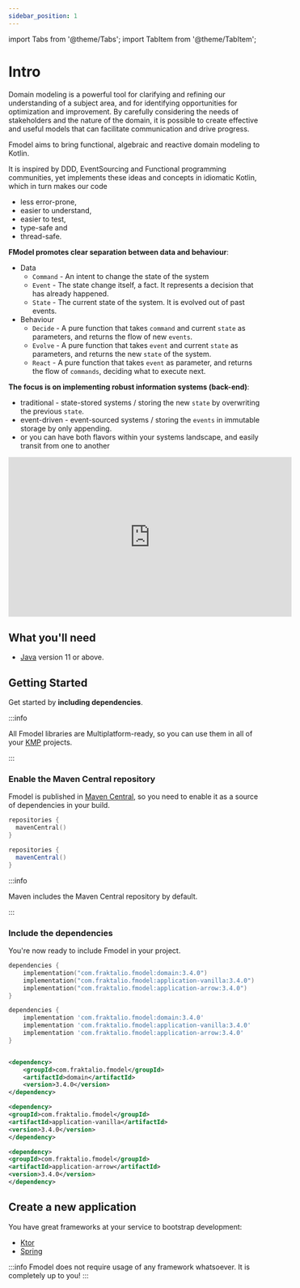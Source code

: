 ```yaml
---
sidebar_position: 1
---
```


import Tabs from '@theme/Tabs';
import TabItem from '@theme/TabItem';

# Intro

Domain modeling is a powerful tool for clarifying and refining our understanding of a subject area, and for identifying
opportunities for optimization and improvement. By carefully considering the needs of stakeholders and the nature of the
domain, it is possible to create effective and useful models that can facilitate communication and drive progress.

Fmodel aims to bring functional, algebraic and reactive domain modeling to Kotlin.

It is inspired by DDD, EventSourcing and Functional programming communities, yet implements these ideas and concepts in
idiomatic Kotlin, which in turn makes our code

- less error-prone,
- easier to understand,
- easier to test,
- type-safe and
- thread-safe.


**FModel promotes clear separation between data and behaviour**:

- Data
  - `Command` - An intent to change the state of the system
  - `Event` - The state change itself, a fact. It represents a decision that has already happened.
  - `State` - The current state of the system. It is evolved out of past events.
- Behaviour
  - `Decide` - A pure function that takes `command` and current `state` as parameters, and returns the flow of new `events`.
  - `Evolve` - A pure function that takes `event` and current `state` as parameters, and returns the new `state` of the system.
  - `React` - A pure function that takes `event` as parameter, and returns the flow of `commands`, deciding what to execute next.

**The focus is on implementing robust information systems (back-end)**:

- traditional - state-stored systems / storing the new `state` by overwriting the previous `state`.
- event-driven - event-sourced systems / storing the `events` in immutable storage by only appending.
- or you can have both flavors within your systems landscape, and easily transit from one to another 

 <iframe width="560" height="315" src="https://www.youtube.com/embed/U8NzcWV8b4Y" title="YouTube video player" frameborder="0" allow="accelerometer; autoplay; clipboard-write; encrypted-media; gyroscope; picture-in-picture" allowfullscreen></iframe>

## What you'll need

- [Java](https://foojay.io/) version 11 or above.

## Getting Started

Get started by **including dependencies**.

:::info

All Fmodel libraries are Multiplatform-ready, so you can use them in all of your
[KMP](https://kotlinlang.org/docs/multiplatform.html) projects.

:::

### Enable the Maven Central repository

Fmodel is published in [Maven Central](https://search.maven.org/), so you need to
enable it as a source of dependencies in your build.

<Tabs groupId="build" queryString="build-type">
  <TabItem value="gradleKotlin" label="Gradle (Kotlin)">

  ```kotlin
  repositories {
    mavenCentral()
}
  ```

  </TabItem>
  <TabItem value="gradleGroovy" label="Gradle (Groovy)">

  ```groovy
  repositories {
    mavenCentral()
}
  ```

  </TabItem>
  <TabItem value="maven" label="Maven">

:::info

Maven includes the Maven Central repository by default.

:::

  </TabItem>
</Tabs>

### Include the dependencies

You're now ready to include Fmodel in your project.

<Tabs groupId="build" queryString="build-type">
<TabItem value="gradleKotlin" label="Gradle (Kotlin)">

```kotlin
dependencies {
    implementation("com.fraktalio.fmodel:domain:3.4.0")
    implementation("com.fraktalio.fmodel:application-vanilla:3.4.0")
    implementation("com.fraktalio.fmodel:application-arrow:3.4.0")
}
```

</TabItem>
<TabItem value="gradleGroovy" label="Gradle (Groovy)">

```groovy
dependencies {
    implementation 'com.fraktalio.fmodel:domain:3.4.0'
    implementation 'com.fraktalio.fmodel:application-vanilla:3.4.0'
    implementation 'com.fraktalio.fmodel:application-arrow:3.4.0'
}
```

</TabItem>
<TabItem value="maven" label="Maven">

```xml

<dependency>
    <groupId>com.fraktalio.fmodel</groupId>
    <artifactId>domain</artifactId>
    <version>3.4.0</version>
</dependency>

<dependency>
<groupId>com.fraktalio.fmodel</groupId>
<artifactId>application-vanilla</artifactId>
<version>3.4.0</version>
</dependency>

<dependency>
<groupId>com.fraktalio.fmodel</groupId>
<artifactId>application-arrow</artifactId>
<version>3.4.0</version>
</dependency>
```

</TabItem>
</Tabs>

## Create a new application

You have great frameworks at your service to bootstrap development:

- [Ktor](https://ktor.io/quickstart/)
- [Spring](https://spring.io/guides/tutorials/spring-boot-kotlin/)

:::info
Fmodel does not require usage of any framework whatsoever. It is completely up to you!
:::